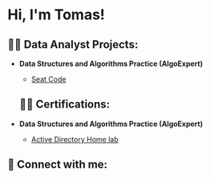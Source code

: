 <h1>Hi, I'm Tomas!</h1>

<h2>👨‍💻 Data Analyst Projects:</h2>

- <b>Data Structures and Algorithms Practice (AlgoExpert)</b>

  - [Seat Code](https://github.com/TomasMontoya1234455667889/Seat-Code-Project/blob/main/README.md)
 
  <h2>👨‍💻 Certifications:</h2>

- <b>Data Structures and Algorithms Practice (AlgoExpert)</b>

  - [Active Directory Home lab](https://github.com/joshmadakor1/Algorithms-Practice)


<h2> 🤳 Connect with me:</h2>

[linkedin]: https://www.linkedin.com/in/tomas-montoya-359339236?utm_source=share&utm_campaign=share_via&utm_content=profile&utm_medium=android_app
